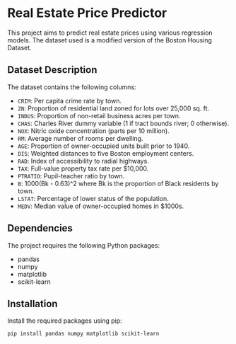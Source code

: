 # Real Estate Price Predictor

This project aims to predict real estate prices using various regression models. The dataset used is a modified version of the Boston Housing Dataset.

## Dataset Description

The dataset contains the following columns:

- `CRIM`: Per capita crime rate by town.
- `ZN`: Proportion of residential land zoned for lots over 25,000 sq. ft.
- `INDUS`: Proportion of non-retail business acres per town.
- `CHAS`: Charles River dummy variable (1 if tract bounds river; 0 otherwise).
- `NOX`: Nitric oxide concentration (parts per 10 million).
- `RM`: Average number of rooms per dwelling.
- `AGE`: Proportion of owner-occupied units built prior to 1940.
- `DIS`: Weighted distances to five Boston employment centers.
- `RAD`: Index of accessibility to radial highways.
- `TAX`: Full-value property tax rate per $10,000.
- `PTRATIO`: Pupil-teacher ratio by town.
- `B`: 1000(Bk - 0.63)^2 where Bk is the proportion of Black residents by town.
- `LSTAT`: Percentage of lower status of the population.
- `MEDV`: Median value of owner-occupied homes in $1000s.

## Dependencies

The project requires the following Python packages:
- pandas
- numpy
- matplotlib
- scikit-learn

## Installation

Install the required packages using pip:
```bash
pip install pandas numpy matplotlib scikit-learn
